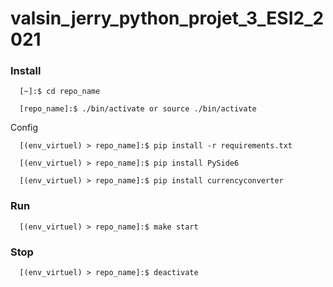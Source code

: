# valsin_jerry_python_projet_3_ESI2_2021


### Install
```
  [~]:$ cd repo_name
```

```
  [repo_name]:$ ./bin/activate or source ./bin/activate 
```

Config
```
  [(env_virtuel) > repo_name]:$ pip install -r requirements.txt 
```
```
  [(env_virtuel) > repo_name]:$ pip install PySide6
```
```
  [(env_virtuel) > repo_name]:$ pip install currencyconverter
```

### Run
```
  [(env_virtuel) > repo_name]:$ make start
```

### Stop
```
  [(env_virtuel) > repo_name]:$ deactivate
```